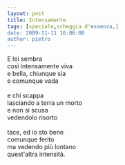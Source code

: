 ```yaml
---
layout: post
title: Intensamente
tags: [speciale,scheggia d'essenza,]
date: 2009-11-11 16:06:00
author: pietro
---
```

E lei sembra<br/>così intensamente viva<br/>e bella, chiunque sia<br/>e comunque vada<br/><br/>e chi scappa<br/>lasciando a terra un morto<br/>e non si scusa<br/>vedendolo risorto<br/><br/>tace, ed io sto bene<br/>comunque ferito<br/>ma vedendo più lontano<br/>quest'altra intensità.
